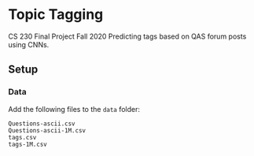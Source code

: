 # Topic Tagging

CS 230 Final Project Fall 2020
Predicting tags based on QAS forum posts using CNNs.

## Setup

### Data

Add the following files to the `data` folder:
```
Questions-ascii.csv
Questions-ascii-1M.csv
tags.csv
tags-1M.csv
```

